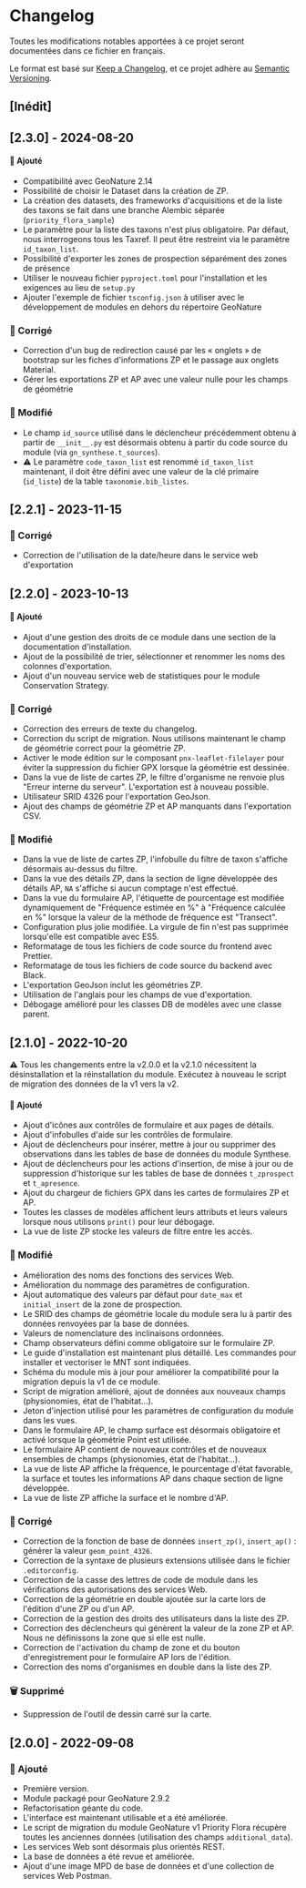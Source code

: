 # Changelog

Toutes les modifications notables apportées à ce projet seront documentées dans ce fichier en français.

Le format est basé sur [Keep a Changelog](https://keepachangelog.com/en/1.1.0/),
et ce projet adhère au [Semantic Versioning](https://semver.org/spec/v2.0.0.html).


## [Inédit]


## [2.3.0] - 2024-08-20

#### 🚀 Ajouté

- Compatibilité avec GeoNature 2.14
- Possibilité de choisir le Dataset dans la création de ZP.
- La création des datasets, des frameworks d'acquisitions et de la liste des taxons se fait dans une branche Alembic séparée (`priority_flora_sample`)
- Le paramètre pour la liste des taxons n'est plus obligatoire. Par défaut, nous interrogeons tous les Taxref. Il peut être restreint via le paramètre `id_taxon_list`.
- Possibilité d'exporter les zones de prospection séparément des zones de présence
- Utiliser le nouveau fichier `pyproject.toml` pour l'installation et les exigences au lieu de `setup.py`
- Ajouter l'exemple de fichier `tsconfig.json` à utiliser avec le développement de modules en dehors du répertoire GeoNature

### 🐛 Corrigé

- Correction d'un bug de redirection causé par les « onglets » de bootstrap sur les fiches d'informations ZP et le passage aux onglets Material.
- Gérer les exportations ZP et AP avec une valeur nulle pour les champs de géométrie

### 🔄 Modifié

- Le champ `id_source` utilisé dans le déclencheur précédemment obtenu à partir de `__init__.py` est désormais obtenu à partir du code source du module (via `gn_synthese.t_sources`).
- ⚠️ Le paramètre `code_taxon_list` est renommé `id_taxon_list` maintenant, il doit être défini avec une valeur de la clé primaire (`id_liste`) de la table `taxonomie.bib_listes`.

## [2.2.1] - 2023-11-15

### 🐛 Corrigé

- Correction de l'utilisation de la date/heure dans le service web d'exportation

## [2.2.0] - 2023-10-13

#### 🚀 Ajouté

- Ajout d'une gestion des droits de ce module dans une section de la documentation d'installation.
- Ajout de la possibilité de trier, sélectionner et renommer les noms des colonnes d'exportation.
- Ajout d'un nouveau service web de statistiques pour le module Conservation Strategy.

### 🐛 Corrigé

- Correction des erreurs de texte du changelog.
- Correction du script de migration. Nous utilisons maintenant le champ de géométrie correct pour la géométrie ZP.
- Activer le mode édition sur le composant `pnx-leaflet-filelayer` pour éviter la suppression du fichier GPX lorsque la géométrie est dessinée.
- Dans la vue de liste de cartes ZP, le filtre d'organisme ne renvoie plus "Erreur interne du serveur". L'exportation est à nouveau possible.
- Utilisateur SRID 4326 pour l'exportation GeoJson.
- Ajout des champs de géométrie ZP et AP manquants dans l'exportation CSV.

### 🔄 Modifié

- Dans la vue de liste de cartes ZP, l'infobulle du filtre de taxon s'affiche désormais au-dessus du filtre.
- Dans la vue des détails ZP, dans la section de ligne développée des détails AP, `NA` s'affiche si aucun comptage n'est effectué.
- Dans la vue du formulaire AP, l'étiquette de pourcentage est modifiée dynamiquement de "Fréquence estimée en %" à "Fréquence calculée en %" lorsque la valeur de la méthode de fréquence est "Transect".
- Configuration plus jolie modifiée. La virgule de fin n'est pas supprimée lorsqu'elle est compatible avec ES5.
- Reformatage de tous les fichiers de code source du frontend avec Prettier.
- Reformatage de tous les fichiers de code source du backend avec Black.
- L'exportation GeoJson inclut les géométries ZP.
- Utilisation de l'anglais pour les champs de vue d'exportation.
- Débogage amélioré pour les classes DB de modèles avec une classe parent.


## [2.1.0] - 2022-10-20

⚠️ Tous les changements entre la v2.0.0 et la v2.1.0 nécessitent la désinstallation et la réinstallation du module.
Exécutez à nouveau le script de migration des données de la v1 vers la v2.

#### 🚀 Ajouté

- Ajout d'icônes aux contrôles de formulaire et aux pages de détails.
- Ajout d'infobulles d'aide sur les contrôles de formulaire.
- Ajout de déclencheurs pour insérer, mettre à jour ou supprimer des observations dans les tables de base de données du module Synthese.
- Ajout de déclencheurs pour les actions d'insertion, de mise à jour ou de suppression d'historique sur les tables de base de données `t_zprospect` et `t_apresence`.
- Ajout du chargeur de fichiers GPX dans les cartes de formulaires ZP et AP.
- Toutes les classes de modèles affichent leurs attributs et leurs valeurs lorsque nous utilisons `print()` pour leur débogage.
- La vue de liste ZP stocke les valeurs de filtre entre les accès.

### 🔄 Modifié

- Amélioration des noms des fonctions des services Web.
- Amélioration du nommage des paramètres de configuration.
- Ajout automatique des valeurs par défaut pour `date_max` et `initial_insert` de la zone de prospection.
- Le SRID des champs de géométrie locale du module sera lu à partir des données renvoyées par la base de données.
- Valeurs de nomenclature des inclinaisons ordonnées.
- Champ observateurs défini comme obligatoire sur le formulaire ZP.
- Le guide d'installation est maintenant plus détaillé. Les commandes pour installer et vectoriser le MNT sont indiquées.
- Schéma du module mis à jour pour améliorer la compatibilité pour la migration depuis la v1 de ce module.
- Script de migration amélioré, ajout de données aux nouveaux champs (physionomies, état de l'habitat...).
- Jeton d'injection utilisé pour les paramètres de configuration du module dans les vues.
- Dans le formulaire AP, le champ surface est désormais obligatoire et activé lorsque la géométrie Point est utilisée.
- Le formulaire AP contient de nouveaux contrôles et de nouveaux ensembles de champs (physionomies, état de l'habitat...).
- La vue de liste AP affiche la fréquence, le pourcentage d'état favorable, la surface et toutes les informations AP dans chaque section de ligne développée.
- La vue de liste ZP affiche la surface et le nombre d'AP.

### 🐛 Corrigé

- Correction de la fonction de base de données `insert_zp()`, `insert_ap()` : générer la valeur `geom_point_4326`.
- Correction de la syntaxe de plusieurs extensions utilisée dans le fichier `.editorconfig`.
- Correction de la casse des lettres de code de module dans les vérifications des autorisations des services Web.
- Correction de la géométrie en double ajoutée sur la carte lors de l'édition d'une ZP ou d'un AP.
- Correction de la gestion des droits des utilisateurs dans la liste des ZP.
- Correction des déclencheurs qui génèrent la valeur de la zone ZP et AP. Nous ne définissons la zone que si elle est nulle.
- Correction de l'activation du champ de zone et du bouton d'enregistrement pour le formulaire AP lors de l'édition.
- Correction des noms d'organismes en double dans la liste des ZP.

### 🗑 Supprimé

- Suppression de l'outil de dessin carré sur la carte.

## [2.0.0] - 2022-09-08

### 🚀 Ajouté

- Première version.
- Module packagé pour GeoNature 2.9.2
- Refactorisation géante du code.
- L'interface est maintenant utilisable et a été améliorée.
- Le script de migration du module GeoNature v1 Priority Flora récupère toutes les anciennes données (utilisation des champs `additional_data`).
- Les services Web sont désormais plus orientés REST.
- La base de données a été revue et améliorée.
- Ajout d'une image MPD de base de données et d'une collection de services Web Postman.
